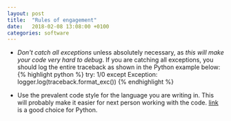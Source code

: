 ```yaml
---
layout: post
title:  "Rules of engagement"
date:   2018-02-08 13:08:00 +0100
categories: software
---
```


* *Don't catch all exceptions* unless absolutely necessary, as *this will make
  your code very hard to debug*. If you are catching all exceptions, you should
  log the entire traceback as shown in the Python example below:
  {% highlight python %}
  try:
      1/0
  except Exception:
      logger.log(traceback.format_exc())
  {% endhighlight %}

* Use the prevalent code style for the language you are writing in. This will
  probably make it easier for next person working with the code.
  [link](https://www.python.org/dev/peps/pep-0008/ "PEP8") is a good choice for
  Python.